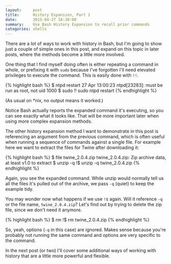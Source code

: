 ```yaml
---
layout:     post
title:      History Expansion, Part 1
date:       2015-04-27 18:30:00
summary:    Use Bash History Expansion to recall prior commands
categories: shells
---
```


There are a lot of ways to work with history in Bash, but I'm going to show just a couple of simple ones in this post, and expand on this topic in later posts, where the methods become a little more involved.

One thing that I find myself doing often is either repeating a command in whole, or prefixing it with `sudo` because I've forgotten I'll need elevated privileges to execute the command. This is easily done with `!!`.

{% highlight bash %}
$ ntpd restart
27 Apr 13:00:23 ntpd[23283]: must be run as root, not uid 1000
$ sudo !!
sudo ntpd restart
{% endhighlight %}

(As usual on \*nix, no output means it worked.)

Notice Bash actually reports the expanded command it's executing, so you can see exactly what it looks like. That will be more important later when using more complex expansion methods.

The other history expansion method I want to demonstrate in this post is referencing an argument from the previous command, which is often useful when running a sequence of commands against a single file. For example here we want to extract the files for Twine after downloading it:

{% highlight bash %}
$ file twine_2.0.4.zip
twine_2.0.4.zip: Zip archive data, at least v1.0 to extract
$ unzip -q !$
unzip -q twine_2.0.4.zip
{% endhighlight %}

Again, you see the expanded command. While unzip would normally tell us all the files it's pulled out of the archive, we pass `-q` (quiet) to keep the example tidy.

You may wonder now what happens if we use `!$` again. Will it reference `-q` or the file name, `twine_2.0.4.zip`? Let's find out by trying to delete the zip file, since we don't need it anymore.

{% highlight bash %}
$ rm !$
rm twine_2.0.4.zip
{% endhighlight %}

So, yeah, options (`-q` in this case) are ignored. Makes sense because you're probably not running the same command and options are very specific to the command.

In the next post (or two) I'll cover some additional ways of working with history that are a little more powerful and flexible.

